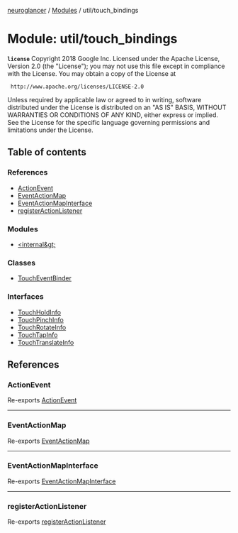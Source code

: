 [neuroglancer](../README.md) / [Modules](../modules.md) / util/touch\_bindings

# Module: util/touch\_bindings

**`license`**
Copyright 2018 Google Inc.
Licensed under the Apache License, Version 2.0 (the "License");
you may not use this file except in compliance with the License.
You may obtain a copy of the License at

     http://www.apache.org/licenses/LICENSE-2.0

Unless required by applicable law or agreed to in writing, software
distributed under the License is distributed on an "AS IS" BASIS,
WITHOUT WARRANTIES OR CONDITIONS OF ANY KIND, either express or implied.
See the License for the specific language governing permissions and
limitations under the License.

## Table of contents

### References

- [ActionEvent](util_touch_bindings.md#actionevent)
- [EventActionMap](util_touch_bindings.md#eventactionmap)
- [EventActionMapInterface](util_touch_bindings.md#eventactionmapinterface)
- [registerActionListener](util_touch_bindings.md#registeractionlistener)

### Modules

- [&lt;internal\&gt;](util_touch_bindings._internal_.md)

### Classes

- [TouchEventBinder](../classes/util_touch_bindings.TouchEventBinder.md)

### Interfaces

- [TouchHoldInfo](../interfaces/util_touch_bindings.TouchHoldInfo.md)
- [TouchPinchInfo](../interfaces/util_touch_bindings.TouchPinchInfo.md)
- [TouchRotateInfo](../interfaces/util_touch_bindings.TouchRotateInfo.md)
- [TouchTapInfo](../interfaces/util_touch_bindings.TouchTapInfo.md)
- [TouchTranslateInfo](../interfaces/util_touch_bindings.TouchTranslateInfo.md)

## References

### ActionEvent

Re-exports [ActionEvent](../interfaces/util_event_action_map.ActionEvent.md)

___

### EventActionMap

Re-exports [EventActionMap](../classes/util_event_action_map.EventActionMap.md)

___

### EventActionMapInterface

Re-exports [EventActionMapInterface](util_event_action_map.md#eventactionmapinterface)

___

### registerActionListener

Re-exports [registerActionListener](util_event_action_map.md#registeractionlistener)

